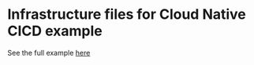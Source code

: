 # Infrastructure files for Cloud Native CICD example
See the full example [here](https://github.com/DavidTse/tutorial-tekton-argocd-pipeline)

